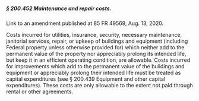 ##### § 200.452 Maintenance and repair costs. #####

Link to an amendment published at 85 FR 49569, Aug. 13, 2020.

Costs incurred for utilities, insurance, security, necessary maintenance, janitorial services, repair, or upkeep of buildings and equipment (including Federal property unless otherwise provided for) which neither add to the permanent value of the property nor appreciably prolong its intended life, but keep it in an efficient operating condition, are allowable. Costs incurred for improvements which add to the permanent value of the buildings and equipment or appreciably prolong their intended life must be treated as capital expenditures (see § 200.439 Equipment and other capital expenditures). These costs are only allowable to the extent not paid through rental or other agreements.